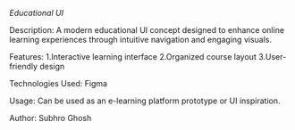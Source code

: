*Educational UI*

Description:
A modern educational UI concept designed to enhance online learning experiences through intuitive navigation and engaging visuals.

Features:
1.Interactive learning interface
2.Organized course layout
3.User-friendly design

Technologies Used:
Figma

Usage:
Can be used as an e-learning platform prototype or UI inspiration.

Author:
Subhro Ghosh

